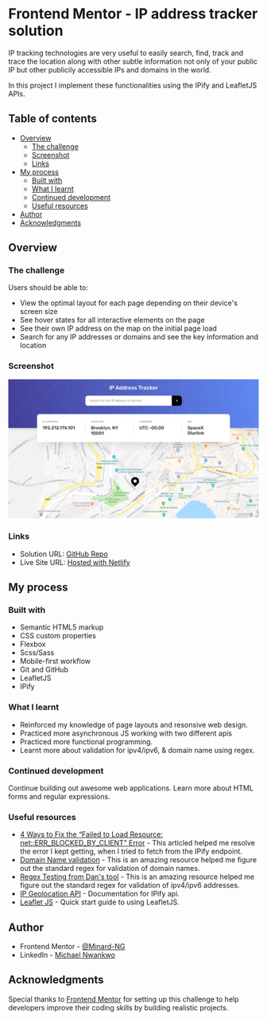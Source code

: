 # Frontend Mentor - IP address tracker solution

IP tracking technologies are very useful to easily search, find, track and trace the location along with other subtle information not only of your public IP but other publicily accessible IPs and domains in the world.

In this project I implement these functionalities using the IPify and LeafletJS APIs.

## Table of contents

- [Overview](#overview)
  - [The challenge](#the-challenge)
  - [Screenshot](#screenshot)
  - [Links](#links)
- [My process](#my-process)
  - [Built with](#built-with)
  - [What I learnt](#what-i-learnt)
  - [Continued development](#continued-development)
  - [Useful resources](#useful-resources)
- [Author](#author)
- [Acknowledgments](#acknowledgments)


## Overview

### The challenge

Users should be able to:

- View the optimal layout for each page depending on their device's screen size
- See hover states for all interactive elements on the page
- See their own IP address on the map on the initial page load
- Search for any IP addresses or domains and see the key information and location

### Screenshot

![](./design/desktop-design.jpg)


### Links

- Solution URL: [GitHub Repo](https://github.com/Minard-NG/IP-Address-Tracker)
- Live Site URL: [Hosted with Netlify](https://smartracker.netlify.app/)

## My process

### Built with

- Semantic HTML5 markup
- CSS custom properties
- Flexbox
- Scss/Sass
- Mobile-first workflow
- Git and GitHub
- LeafletJS
- IPify


### What I learnt

- Reinforced my knowledge of page layouts and resonsive web design.
- Practiced more asynchronous JS working with two different apis
- Practiced more functional programming.
- Learnt more about validation for ipv4/ipv6, & domain name using regex.

### Continued development

Continue building out awesome web applications. Learn more about HTML forms and regular expressions.

### Useful resources

- [4 Ways to Fix the “Failed to Load Resource: net::ERR_BLOCKED_BY_CLIENT” Error](https://kinsta.com/blog/err_blocked_by_client/) - This articled helped me resolve the error I kept getting, when I tried to fetch from the IPify endpoint.
- [Domain Name validation](https://regexr.com/3au3g) - This is an amazing resource helped me figure out the standard regex for validation of domain names.
- [Regex Testing from Dan's tool](https://www.regextester.com/104038) - This is an amazing resource helped me figure out the standard regex for validation of ipv4/ipv6 addresses.
- [IP Geolocation API](https://geo.ipify.org/docs) - Documentation for IPify api.
- [Leaflet JS](https://leafletjs.com/examples/quick-start/) - Quick start guide to using LeafletJS.



## Author

- Frontend Mentor - [@Minard-NG](https://www.frontendmentor.io/profile/Minard-NG)
- LinkedIn - [Michael Nwankwo](https://www.linkedin.com/in/michael-nwankwo/)

## Acknowledgments

Special thanks to [Frontend Mentor](https://www.frontendmentor.io/home) for setting up this challenge to help developers improve their coding skills by building realistic projects.